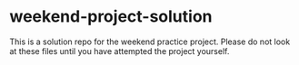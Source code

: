 # weekend-project-solution
This is a solution repo for the weekend practice project. Please do not look at these files until you have attempted the project yourself. 
